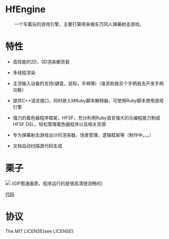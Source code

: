 # HfEngine
&emsp;&emsp;一个写着玩的游戏引擎，主要打算用来做车万同人弹幕射击游戏。

# 特性

- 高性能的2D，3D渲染都资瓷

- 多线程渲染

- 主流输入设备的支持(键盘，鼠标，手柄等)（谁资助我买个手柄我去开发手柄功能）

- 提供C++语言接口，同时嵌入MRuby脚本解释器，可使用Ruby脚本使用游戏引擎

- 强力的着色器程序框架，HFSF，充分利用Ruby语言强大的元编程能力制成HFSF DSL，轻松管理着色器程序以及相关资源

- 专为弹幕射击游戏设计的渲染器，场景管理，逻辑框架等（制作中。。。）

- 文档自动扫描源代码生成

# 栗子

<img src="./Document/Figure/SimpleDemo.gif"> (GIF图渣画质，程序运行的是很高清很流畅的)

<a href="./HfEngine/Workspace/examples/SimpleTextureMap/SimpleTextureMap.rb">代码</a>

# 协议
The MIT LICENSE(see LICENSE)